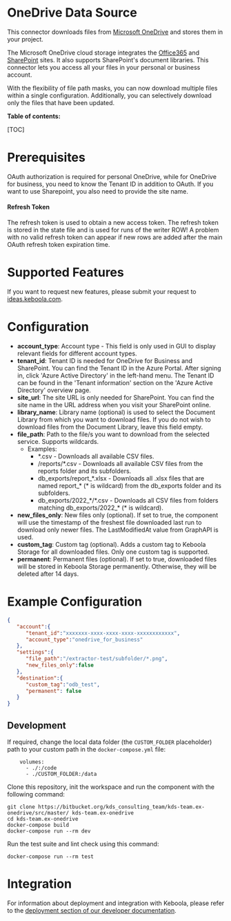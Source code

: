 OneDrive Data Source
=============

This connector downloads files from [Microsoft OneDrive](https://www.microsoft.com/en-us/microsoft-365/onedrive/online-cloud-storage) and stores them in your project.

The Microsoft OneDrive cloud storage integrates the [Office365](https://www.office.com/) and [SharePoint](https://www.microsoft.com/en-us/microsoft-365/sharepoint/collaboration) sites. It also supports SharePoint's document libraries. This connector lets you access all your files in your personal or business account.

With the flexibility of file path masks, you can now download multiple files within a single configuration. Additionally, you can selectively download only the files that have been updated.

**Table of contents:**

[TOC]

Prerequisites
=============

OAuth authorization is required for personal OneDrive, while for OneDrive for business, you need to know the Tenant ID in addition to OAuth. If you want to use Sharepoint, you also need to provide the site name.

#### Refresh Token

The refresh token is used to obtain a new access token. The refresh token is stored in the state file and is used for runs of the writer ROW! A problem with no valid refresh token can appear if new rows are added after the main OAuth refresh token expiration time.


Supported Features
===================

If you want to request new features, please submit your request to
[ideas.keboola.com](https://ideas.keboola.com/).

Configuration
=============

- **account_type**: Account type - This field is only used in GUI to display relevant fields for different account types.
- **tenant_id**: Tenant ID is needed for OneDrive for Business and SharePoint. You can find the Tenant ID in the Azure Portal. After signing in, click 'Azure Active Directory' in the left-hand menu. The Tenant ID can be found in the 'Tenant information' section on the 'Azure Active Directory' overview page.
- **site_url**: The site URL is only needed for SharePoint. You can find the site name in the URL address when you visit your SharePoint online.
- **library_name**: Library name (optional) is used to select the Document Library from which you want to download files. If you do not wish to download files from the Document Library, leave this field empty.
- **file_path**: Path to the file/s you want to download from the selected service. Supports wildcards.
     - Examples: 
       - \*.csv - Downloads all available CSV files.
       - /reports/\*.csv - Downloads all available CSV files from the reports folder and its subfolders.
       - db_exports/report_\*.xlsx - Downloads all .xlsx files that are named report_\* (\* is wildcard) from the db_exports folder and its subfolders. 
       - db_exports/2022_\*/\*.csv - Downloads all CSV files from folders matching db_exports/2022_\* (\* is wildcard). 
- **new_files_only**: New files only (optional). If set to true, the component will use the timestamp of the freshest file downloaded last run to download only newer files. The LastModifiedAt value from GraphAPI is used.
- **custom_tag**: Custom tag (optional). Adds a custom tag to Keboola Storage for all downloaded files. Only one custom tag is supported.
- **permanent**: Permanent files (optional). If set to true, downloaded files will be stored in Keboola Storage permanently. Otherwise, they will be deleted after 14 days.

Example Configuration
======

```json
{
   "account":{
      "tenant_id":"xxxxxxx-xxxx-xxxx-xxxx-xxxxxxxxxxxx",
      "account_type":"onedrive_for_business"
   },
   "settings":{
      "file_path":"/extractor-test/subfolder/*.png",
      "new_files_only":false
   },
   "destination":{
      "custom_tag":"odb_test",
      "permanent": false
   }
}
```

Development
-----------

If required, change the local data folder (the `CUSTOM_FOLDER` placeholder) path to
your custom path in the `docker-compose.yml` file:

~~~~~~~~~~~~~~~~~~~~~~~~~~~~~~~~~~~~~~~~~~~~~~~~~~~~~~~~~~~~~~~~~~~~~~~~~~~~~~~~
    volumes:
      - ./:/code
      - ./CUSTOM_FOLDER:/data
~~~~~~~~~~~~~~~~~~~~~~~~~~~~~~~~~~~~~~~~~~~~~~~~~~~~~~~~~~~~~~~~~~~~~~~~~~~~~~~~

Clone this repository, init the workspace and run the component with the following
command:

~~~~~~~~~~~~~~~~~~~~~~~~~~~~~~~~~~~~~~~~~~~~~~~~~~~~~~~~~~~~~~~~~~~~~~~~~~~~~~~~
git clone https://bitbucket.org/kds_consulting_team/kds-team.ex-onedrive/src/master/ kds-team.ex-onedrive
cd kds-team.ex-onedrive
docker-compose build
docker-compose run --rm dev
~~~~~~~~~~~~~~~~~~~~~~~~~~~~~~~~~~~~~~~~~~~~~~~~~~~~~~~~~~~~~~~~~~~~~~~~~~~~~~~~

Run the test suite and lint check using this command:

~~~~~~~~~~~~~~~~~~~~~~~~~~~~~~~~~~~~~~~~~~~~~~~~~~~~~~~~~~~~~~~~~~~~~~~~~~~~~~~~
docker-compose run --rm test
~~~~~~~~~~~~~~~~~~~~~~~~~~~~~~~~~~~~~~~~~~~~~~~~~~~~~~~~~~~~~~~~~~~~~~~~~~~~~~~~

Integration
===========

For information about deployment and integration with Keboola, please refer to the
[deployment section of our developer
documentation](https://developers.keboola.com/extend/component/deployment/).
